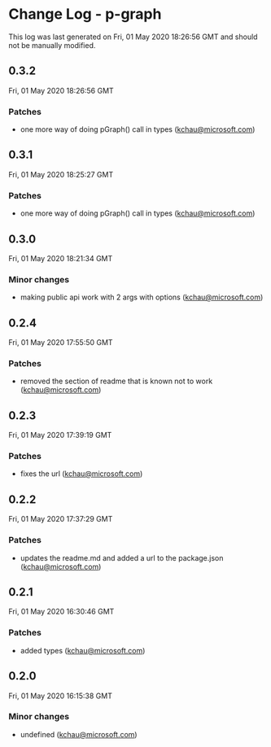 # Change Log - p-graph

This log was last generated on Fri, 01 May 2020 18:26:56 GMT and should not be manually modified.

<!-- Start content -->

## 0.3.2

Fri, 01 May 2020 18:26:56 GMT

### Patches

- one more way of doing pGraph() call in types (kchau@microsoft.com)

## 0.3.1

Fri, 01 May 2020 18:25:27 GMT

### Patches

- one more way of doing pGraph() call in types (kchau@microsoft.com)

## 0.3.0

Fri, 01 May 2020 18:21:34 GMT

### Minor changes

- making public api work with 2 args with options (kchau@microsoft.com)

## 0.2.4

Fri, 01 May 2020 17:55:50 GMT

### Patches

- removed the section of readme that is known not to work (kchau@microsoft.com)

## 0.2.3

Fri, 01 May 2020 17:39:19 GMT

### Patches

- fixes the url (kchau@microsoft.com)

## 0.2.2

Fri, 01 May 2020 17:37:29 GMT

### Patches

- updates the readme.md and added a url to the package.json (kchau@microsoft.com)

## 0.2.1

Fri, 01 May 2020 16:30:46 GMT

### Patches

- added types (kchau@microsoft.com)

## 0.2.0

Fri, 01 May 2020 16:15:38 GMT

### Minor changes

- undefined (kchau@microsoft.com)
